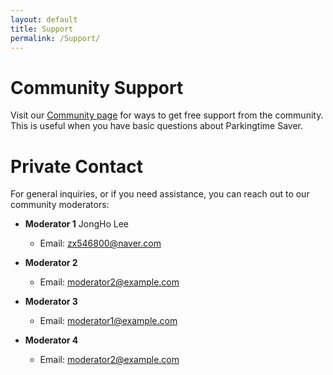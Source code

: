```yaml
---
layout: default
title: Support
permalink: /Support/
---
```


# **Community Support**

Visit our [Community page](https://ssumday24.github.io/Parkingtimesaver-web/Community/) for ways to get free support from the community. 
This is useful when you have basic questions about Parkingtime Saver.

# **Private Contact**

For general inquiries, or if you need assistance, you can reach out to our community moderators:

- **Moderator 1**
    JongHo Lee
  - Email: [zx546800@naver.com](mailto:zx546800@naver.com)

- **Moderator 2**
  - Email: [moderator2@example.com](mailto:moderator2@example.com)

- **Moderator 3**
  - Email: [moderator1@example.com](mailto:moderator1@example.com)

- **Moderator 4**
  - Email: [moderator2@example.com](mailto:moderator2@example.com)





